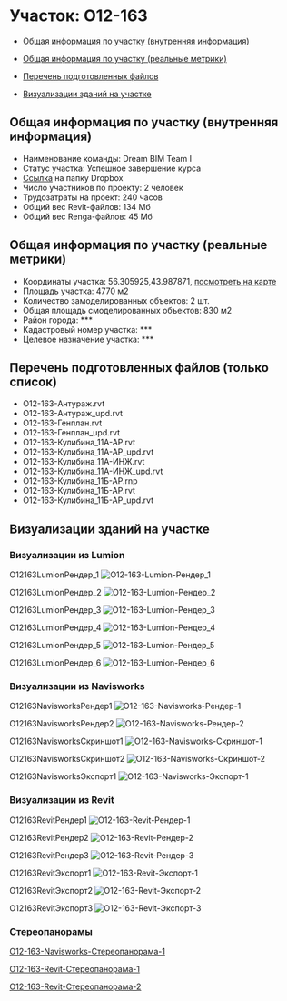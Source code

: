 # Участок: O12-163

* [Общая информация по участку (внутренняя информация)](#Chapter1)

* [Общая информация по участку (реальные метрики)](#Chapter2)

* [Перечень подготовленных файлов](#Chapter3)

* [Визуализации зданий на участке](#Chapter6)

## <a id="Chapter1"></a> Общая информация по участку (внутренняя информация)
+ Наименование команды: Dream BIM Team I
+ Статус участка: Успешное завершение курса
+ [Ссылка](https://www.dropbox.com/sh/wvvgv1nw1iqred9/AACNpMi4g5V5ADcXa97ZmrcJa/O12_163?dl=0) на папку Dropbox
+ Число участников по проекту: 2 человек
+ Трудозатраты на проект: 240 часов
+ Общий вес Revit-файлов: 134 Мб
+ Общий вес Renga-файлов: 45 Мб
## <a id="Chapter2"></a> Общая информация по участку (реальные метрики)
+ Координаты участка: 56.305925,43.987871, [посмотреть на карте](https://yandex.ru/maps/47/nizhny-novgorod/?ll=43.987871%2C56.305925&z=19)
+ Площадь участка: 4770 м2
+ Количество замоделированных объектов: 2 шт.
+ Общая площадь смоделированных объектов: 830 м2
+ Район города: *** 
+ Кадастровый номер участка: *** 
+ Целевое назначение участка: *** 
## <a id="Chapter3"></a> Перечень подготовленных файлов (только список)
+ O12-163-Антураж.rvt
+ O12-163-Антураж_upd.rvt
+ O12-163-Генплан.rvt
+ O12-163-Генплан_upd.rvt
+ O12-163-Кулибина_11А-АР.rvt
+ O12-163-Кулибина_11А-АР_upd.rvt
+ O12-163-Кулибина_11А-ИНЖ.rvt
+ O12-163-Кулибина_11А-ИНЖ_upd.rvt
+ O12-163-Кулибина_11Б-АР.rnp
+ O12-163-Кулибина_11Б-АР.rvt
+ O12-163-Кулибина_11Б-АР_upd.rvt
## <a id="Chapter6"></a> Визуализации зданий на участке
### Визуализации из Lumion
O12163LumionРендер_1
![O12-163-Lumion-Рендер_1](/Images/O12_163/O12-163-Lumion-Рендер_1_Compressed.jpg)

O12163LumionРендер_2
![O12-163-Lumion-Рендер_2](/Images/O12_163/O12-163-Lumion-Рендер_2_Compressed.jpg)

O12163LumionРендер_3
![O12-163-Lumion-Рендер_3](/Images/O12_163/O12-163-Lumion-Рендер_3_Compressed.jpg)

O12163LumionРендер_4
![O12-163-Lumion-Рендер_4](/Images/O12_163/O12-163-Lumion-Рендер_4_Compressed.jpg)

O12163LumionРендер_5
![O12-163-Lumion-Рендер_5](/Images/O12_163/O12-163-Lumion-Рендер_5_Compressed.jpg)

O12163LumionРендер_6
![O12-163-Lumion-Рендер_6](/Images/O12_163/O12-163-Lumion-Рендер_6_Compressed.jpg)

### Визуализации из Navisworks
O12163NavisworksРендер1
![O12-163-Navisworks-Рендер-1](/Images/O12_163/O12-163-Navisworks-Рендер-1_Compressed.jpg)

O12163NavisworksРендер2
![O12-163-Navisworks-Рендер-2](/Images/O12_163/O12-163-Navisworks-Рендер-2_Compressed.jpg)

O12163NavisworksСкриншот1
![O12-163-Navisworks-Скриншот-1](/Images/O12_163/O12-163-Navisworks-Скриншот-1_Compressed.jpg)

O12163NavisworksСкриншот2
![O12-163-Navisworks-Скриншот-2](/Images/O12_163/O12-163-Navisworks-Скриншот-2_Compressed.jpg)

O12163NavisworksЭкспорт1
![O12-163-Navisworks-Экспорт-1](/Images/O12_163/O12-163-Navisworks-Экспорт-1_Compressed.jpg)

### Визуализации из Revit
O12163RevitРендер1
![O12-163-Revit-Рендер-1](/Images/O12_163/O12-163-Revit-Рендер-1_Compressed.jpg)

O12163RevitРендер2
![O12-163-Revit-Рендер-2](/Images/O12_163/O12-163-Revit-Рендер-2_Compressed.jpg)

O12163RevitРендер3
![O12-163-Revit-Рендер-3](/Images/O12_163/O12-163-Revit-Рендер-3_Compressed.jpg)

O12163RevitЭкспорт1
![O12-163-Revit-Экспорт-1](/Images/O12_163/O12-163-Revit-Экспорт-1_Compressed.jpg)

O12163RevitЭкспорт2
![O12-163-Revit-Экспорт-2](/Images/O12_163/O12-163-Revit-Экспорт-2_Compressed.jpg)

O12163RevitЭкспорт3
![O12-163-Revit-Экспорт-3](/Images/O12_163/O12-163-Revit-Экспорт-3_Compressed.jpg)

### Стереопанорамы
[O12-163-Navisworks-Стереопанорама-1](https://pano.autodesk.com/pano.html?url=jpgs/1aa8f423-6f72-4c03-9e96-d7da006c2d5e&version=2)

[O12-163-Revit-Стереопанорама-1](https://pano.autodesk.com/pano.html?url=jpgs/2064d221-34a3-4499-83a0-ecdd08423896&version=2)

[O12-163-Revit-Стереопанорама-2](https://pano.autodesk.com/pano.html?url=jpgs/a72df6b4-1f8c-4009-8802-48bf0365dc58&version=2)

